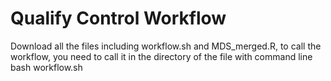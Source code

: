# Qualify Control Workflow
Download all the files including workflow.sh and MDS_merged.R, to call the workflow, you need to call it in the directory of the file with command line bash workflow.sh <datafile name>
